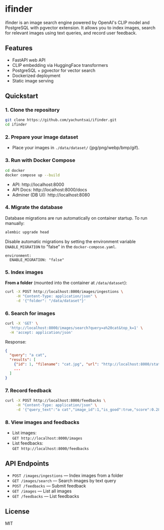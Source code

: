 # ifinder

ifinder is an image search engine powered by OpenAI's CLIP model and PostgreSQL with pgvector extension. It allows you to index images, search for relevant images using text queries, and record user feedback.

## Features

- FastAPI web API
- CLIP embedding via HuggingFace transformers
- PostgreSQL + pgvector for vector search
- Dockerized deployment
- Static image serving

## Quickstart

### 1. Clone the repository

```bash
git clone https://github.com/yachuntsai/ifinder.git
cd ifinder
```

### 2. Prepare your image dataset

- Place your images in `./data/dataset/` (jpg/png/webp/bmp/gif).

### 3. Run with Docker Compose

```bash
cd docker
docker compose up --build
```

- API: http://localhost:8000
- API Docs: http://localhost:8000/docs
- Adminer (DB UI): http://localhost:8080

### 4. Migrate the database

Database migrations are run automatically on container startup. To run manually:

```bash
alembic upgrade head
```

Disable automatic migrations by setting the environment variable `ENABLE_MIGRATION` to "false" in the `docker-compose.yaml`.

```
environment:
  ENABLE_MIGRATION: "false"
```

### 5. Index images

**From a folder** (mounted into the container at `/data/dataset`):

```bash
curl -X POST http://localhost:8000/images/ingestions \
     -H "Content-Type: application/json" \
     -d '{"folder": "/data/dataset"}'
```

### 6. Search for images

```bash
curl -X 'GET' \
  'http://localhost:8000/images/search?query=a%20cat&top_k=1' \
  -H 'accept: application/json'
```

Response:

```json
{
  "query": "a cat",
  "results": [
    {"id": 1, "filename": "cat.jpg", "url": "http://localhost:8000/static/image/cat.jpg", "score": 0.28},
    ...
  ]
}
```

### 7. Record feedback

```bash
curl -X POST http://localhost:8000/feedbacks \
     -H "Content-Type: application/json" \
     -d '{"query_text":"a cat","image_id":1,"is_good":true,"score":0.28}'
```

### 8. View images and feedbacks

- List images:  
  `GET http://localhost:8000/images`
- List feedbacks:  
  `GET http://localhost:8000/feedbacks`

## API Endpoints

- `POST /images/ingestions` — Index images from a folder
- `GET /images/search` — Search images by text query
- `POST /feedbacks` — Submit feedback
- `GET /images` — List all images
- `GET /feedbacks` — List feedbacks

## License

MIT